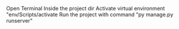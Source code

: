Open Terminal Inside the project dir
Activate virtual environment "env/Scripts/activate
Run the project with command "py manage.py runserver"
